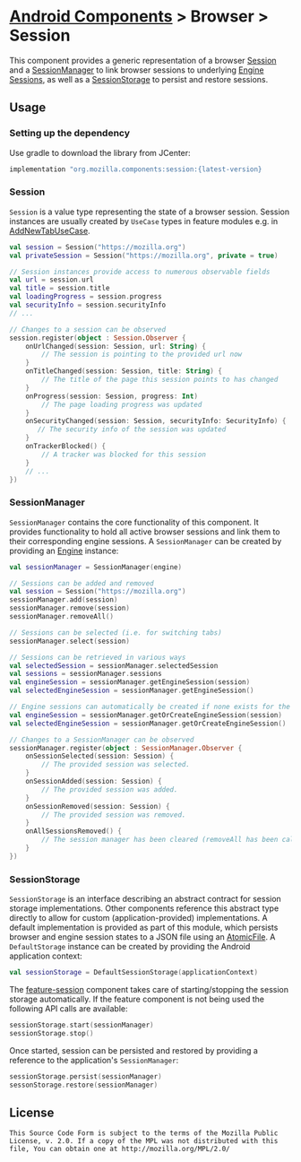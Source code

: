 # [Android Components](../../../README.md) > Browser > Session

This component provides a generic representation of a browser [Session](#session) and a [SessionManager](#sessionmanager) to link browser sessions to underlying [Engine Sessions](../../concept/engine/README.md), as well as a [SessionStorage](#sessionstorage) to persist and restore sessions.

## Usage

### Setting up the dependency

Use gradle to download the library from JCenter:

```Groovy
implementation "org.mozilla.components:session:{latest-version}
```

### Session

`Session` is a value type representing the state of a browser session. Session instances are usually created by `UseCase` types in feature modules e.g. in [AddNewTabUseCase](https://github.com/mozilla-mobile/android-components/blob/master/components/feature/tabs/src/main/java/mozilla/components/feature/tabs/TabsUseCases.kt).

```Kotlin
val session = Session("https://mozilla.org")
val privateSession = Session("https://mozilla.org", private = true)

// Session instances provide access to numerous observable fields
val url = session.url
val title = session.title
val loadingProgress = session.progress
val securityInfo = session.securityInfo
// ...

// Changes to a session can be observed
session.register(object : Session.Observer {
    onUrlChanged(session: Session, url: String) {
    	// The session is pointing to the provided url now
    }
    onTitleChanged(session: Session, title: String) {
    	// The title of the page this session points to has changed
    }
    onProgress(session: Session, progress: Int)
    	// The page loading progress was updated
    }
    onSecurityChanged(session: Session, securityInfo: SecurityInfo) {
       // The security info of the session was updated
    }
    onTrackerBlocked() {
    	// A tracker was blocked for this session
    }
    // ...
})
```

### SessionManager

`SessionManager` contains the core functionality of this component. It provides functionality to hold all active browser sessions and link them to their corresponding engine sessions. A `SessionManager` can be created by providing an [Engine](../../concept/engine/README.md) instance:

```Kotlin
val sessionManager = SessionManager(engine)

// Sessions can be added and removed
val session = Session("https://mozilla.org")
sessionManager.add(session)
sessionManager.remove(session)
sessionManager.removeAll()

// Sessions can be selected (i.e. for switching tabs)
sessionManager.select(session)

// Sessions can be retrieved in various ways
val selectedSession = sessionManager.selectedSession
val sessions = sessionManager.sessions
val engineSession = sessionManager.getEngineSession(session) 
val selectedEngineSession = sessionManager.getEngineSession()

// Engine sessions can automatically be created if none exists for the provided session
val engineSession = sessionManager.getOrCreateEngineSession(session)
val selectedEngineSession = sessionManager.getOrCreateEngineSession()

// Changes to a SessionManager can be observed
sessionManager.register(object : SessionManager.Observer {
    onSessionSelected(session: Session) {
        // The provided session was selected. 
    }
    onSessionAdded(session: Session) {
    	// The provided session was added.
    }
    onSessionRemoved(session: Session) {
    	// The provided session was removed.
    }
    onAllSessionsRemoved() {
    	// The session manager has been cleared (removeAll has been called).
    }
})
```

### SessionStorage

`SessionStorage` is an interface describing an abstract contract for session storage implementations. Other components reference this abstract type directly to allow for custom (application-provided) implementations. A default implementation is provided as part of this module, which persists browser and engine session states to a JSON file using an [AtomicFile](https://developer.android.com/reference/android/util/AtomicFile). A `DefaultStorage` instance can be created by providing the Android application context:

```Kotlin
val sessionStorage = DefaultSessionStorage(applicationContext)
```

The [feature-session](../../feature/session/README.md) component takes care of starting/stopping the session storage automatically. If the feature component is not being used the following API calls are available:

```Kotlin
sessionStorage.start(sessionManager)
sessionStorage.stop()
```

Once started, session can be persisted and restored by providing a reference to the application's `SessionManager`:

```Kotlin
sessionStorage.persist(sessionManager)
sessonStorage.restore(sessionManager)
```

## License

    This Source Code Form is subject to the terms of the Mozilla Public
    License, v. 2.0. If a copy of the MPL was not distributed with this
    file, You can obtain one at http://mozilla.org/MPL/2.0/
